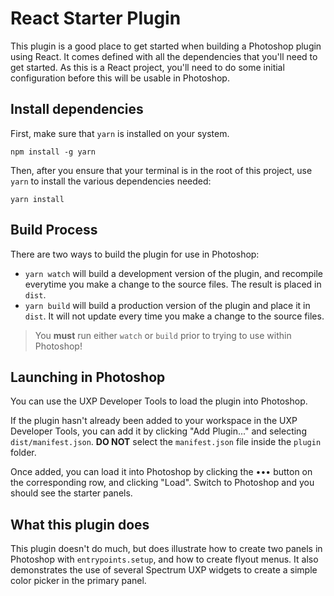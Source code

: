 # React Starter Plugin

This plugin is a good place to get started when building a Photoshop plugin using React. It comes defined with all the dependencies that you'll need to get started. As this is a React project, you'll need to do some initial configuration before this will be usable in Photoshop.

## Install dependencies

First, make sure that `yarn` is installed on your system.

```
npm install -g yarn
```

Then, after you ensure that your terminal is in the root of this project, use `yarn` to install the various dependencies needed:

```
yarn install
```

## Build Process

There are two ways to build the plugin for use in Photoshop:

* `yarn watch` will build a development version of the plugin, and recompile everytime you make a change to the source files. The result is placed in `dist`. 
* `yarn build` will build a production version of the plugin and place it in `dist`. It will not update every time you make a change to the source files.

> You **must** run either `watch` or `build` prior to trying to use within Photoshop!

## Launching in Photoshop

You can use the UXP Developer Tools to load the plugin into Photoshop.

If the plugin hasn't already been added to your workspace in the UXP Developer Tools, you can add it by clicking "Add Plugin..." and selecting `dist/manifest.json`. **DO NOT** select the `manifest.json` file inside the `plugin` folder.

Once added, you can load it into Photoshop by clicking the ••• button on the corresponding row, and clicking "Load". Switch to Photoshop and you should see the starter panels.

## What this plugin does

This plugin doesn't do much, but does illustrate how to create two panels in Photoshop with `entrypoints.setup`, and how to create flyout menus. It also demonstrates the use of several Spectrum UXP widgets to create a simple color picker in the primary panel.

